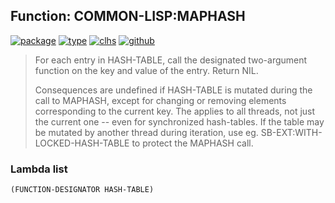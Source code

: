 ## Function: COMMON-LISP:MAPHASH
[![package](https://img.shields.io/badge/Package-COMMON--LISP-5f9ea0.svg?style=social&colorA=999999)](../) [![type](https://img.shields.io/badge/Type-Function-5f9ea0.svg?style=social&colorA=999999)](../#function) [![clhs](https://img.shields.io/badge/CLHS-MAPHASH-5f9ea0.svg?style=social&colorA=999999)](http://www.lispworks.com/documentation/HyperSpec/Body/f_maphas.htm) [![github](https://img.shields.io/badge/GitHub-View_the_source-5f9ea0.svg?style=social&colorA=999999&logo=github)](https://github.com/sbcl/sbcl/blob/master/src/code/maphash.lisp/) 

> For each entry in HASH-TABLE, call the designated two-argument function on
> the key and value of the entry. Return NIL.
> 
> Consequences are undefined if HASH-TABLE is mutated during the call to
> MAPHASH, except for changing or removing elements corresponding to the
> current key. The applies to all threads, not just the current one --
> even for synchronized hash-tables. If the table may be mutated by
> another thread during iteration, use eg. SB-EXT:WITH-LOCKED-HASH-TABLE
> to protect the MAPHASH call.

### Lambda list
```
(FUNCTION-DESIGNATOR HASH-TABLE)
```

